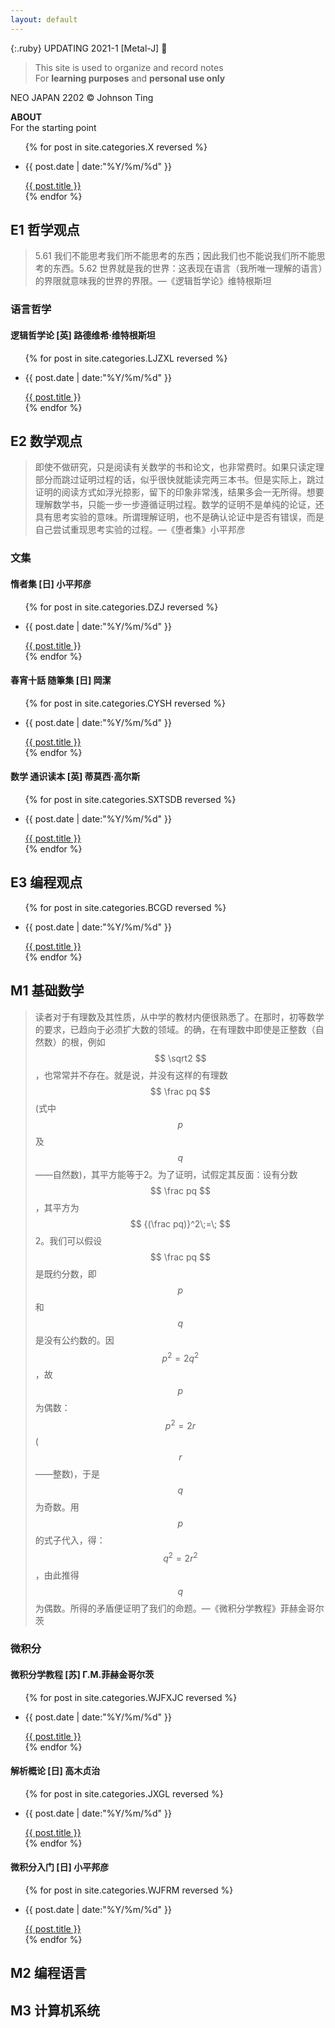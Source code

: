 ```yaml
---
layout: default
---
```


{:.ruby}
    UPDATING 2021-1 [Metal-J] 🌌

>This site is used to organize and record notes  
>For **learning purposes** and **personal use only**

<div class="intro-img"><p>NEO JAPAN 2202 © Johnson Ting</p></div>
<div class="intro"><p><strong>ABOUT</strong><br>For the starting point</p></div>

<ul class = "main-list">
    {% for post in site.categories.X reversed %}
        <li><p class = "post-date">{{ post.date | date:"%Y/%m/%d" }}</p><a href="{{ post.url }}">{{ post.title }}</a></li>
    {% endfor %}
</ul>

## E1 哲学观点

>5.61 我们不能思考我们所不能思考的东西；因此我们也不能说我们所不能思考的东西。5.62 世界就是我的世界：这表现在语言（我所唯一理解的语言）的界限就意味我的世界的界限。—《逻辑哲学论》维特根斯坦

### 语言哲学

#### 逻辑哲学论 [英] 路德维希·维特根斯坦

<ul class = "main-list">
    {% for post in site.categories.LJZXL reversed %}
        <li><p class = "post-date">{{ post.date | date:"%Y/%m/%d" }}</p><a href="{{ post.url }}">{{ post.title }}</a></li>
    {% endfor %}
</ul>

## E2 数学观点

>即使不做研究，只是阅读有关数学的书和论文，也非常费时。如果只读定理部分而跳过证明过程的话，似乎很快就能读完两三本书。但是实际上，跳过证明的阅读方式如浮光掠影，留下的印象非常浅，结果多会一无所得。想要理解数学书，只能一步一步遵循证明过程。数学的证明不是单纯的论证，还具有思考实验的意味。所谓理解证明，也不是确认论证中是否有错误，而是自己尝试重现思考实验的过程。—《堕者集》小平邦彦

### 文集

#### 惰者集 [日] 小平邦彦

<ul class = "main-list">
    {% for post in site.categories.DZJ reversed %}
        <li><p class = "post-date">{{ post.date | date:"%Y/%m/%d" }}</p><a href="{{ post.url }}">{{ post.title }}</a></li>
    {% endfor %}
</ul>

#### 春宵十話 随筆集 [日] 岡潔

<ul class = "main-list">
    {% for post in site.categories.CYSH reversed %}
        <li><p class = "post-date">{{ post.date | date:"%Y/%m/%d" }}</p><a href="{{ post.url }}">{{ post.title }}</a></li>
    {% endfor %}
</ul>

#### 数学 通识读本 [英] 蒂莫西·高尔斯

<ul class = "main-list">
    {% for post in site.categories.SXTSDB reversed %}
        <li><p class = "post-date">{{ post.date | date:"%Y/%m/%d" }}</p><a href="{{ post.url }}">{{ post.title }}</a></li>
    {% endfor %}
</ul>

## E3 编程观点

<ul class = "main-list">
    {% for post in site.categories.BCGD reversed %}
        <li><p class = "post-date">{{ post.date | date:"%Y/%m/%d" }}</p><a href="{{ post.url }}">{{ post.title }}</a></li>
    {% endfor %}
</ul>

## M1 基础数学

>读者对于有理数及其性质，从中学的教材内便很熟悉了。在那时，初等数学的要求，已趋向于必须扩大数的领域。的确，在有理数中即使是正整数（自然数）的根，例如$$ \sqrt2 $$，也常常并不存在。就是说，并没有这样的有理数$$ \frac pq $$ (式中$$ p $$及$$ q $$——自然数)，其平方能等于2。为了证明，试假定其反面：设有分数$$ \frac pq $$，其平方为$$ {(\frac pq)}^2\;=\; $$2。我们可以假设$$ \frac pq $$是既约分数，即$$ p $$和$$ q $$是没有公约数的。因$$ p^2=2q^2 $$，故$$ p $$为偶数：$$ p^2=2r $$($$ r $$——整数)，于是$$ q $$为奇数。用$$ p $$的式子代入，得：$$ q^2=2r^2 $$，由此推得$$ q $$为偶数。所得的矛盾便证明了我们的命题。—《微积分学教程》菲赫金哥尔茨

### 微积分

#### 微积分学教程 [苏] Г.М.菲赫金哥尔茨

<ul class = "main-list">
    {% for post in site.categories.WJFXJC reversed %}
        <li><p class = "post-date">{{ post.date | date:"%Y/%m/%d" }}</p><a href="{{ post.url }}">{{ post.title }}</a></li>
    {% endfor %}
</ul>

#### 解析概论 [日] 高木贞治

<ul class = "main-list">
    {% for post in site.categories.JXGL reversed %}
        <li><p class = "post-date">{{ post.date | date:"%Y/%m/%d" }}</p><a href="{{ post.url }}">{{ post.title }}</a></li>
    {% endfor %}
</ul>

#### 微积分入门 [日] 小平邦彦

<ul class = "main-list">
    {% for post in site.categories.WJFRM reversed %}
        <li><p class = "post-date">{{ post.date | date:"%Y/%m/%d" }}</p><a href="{{ post.url }}">{{ post.title }}</a></li>
    {% endfor %}
</ul>

## M2 编程语言

## M3 计算机系统